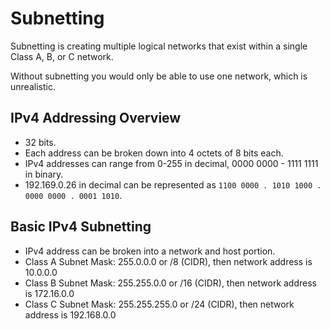 # Subnetting

Subnetting is creating multiple logical networks that exist within a single Class A, B, or C network.

Without subnetting you would only be able to use one network, which is unrealistic.

## IPv4 Addressing Overview

* 32 bits.
* Each address can be broken down into 4 octets of 8 bits each.
* IPv4 addresses can range from 0-255 in decimal, 0000 0000 - 1111 1111 in binary.
* 192.169.0.26 in decimal can be represented as `1100 0000 . 1010 1000 . 0000 0000 . 0001 1010`.

## Basic IPv4 Subnetting

* IPv4 address can be broken into a network and host portion.
* Class A Subnet Mask: 255.0.0.0 or /8 (CIDR), then network address is 10.0.0.0
* Class B Subnet Mask: 255.255.0.0 or /16 (CIDR), then network address is 172.16.0.0
* Class C Subnet Mask: 255.255.255.0 or /24 (CIDR), then network address is 192.168.0.0
